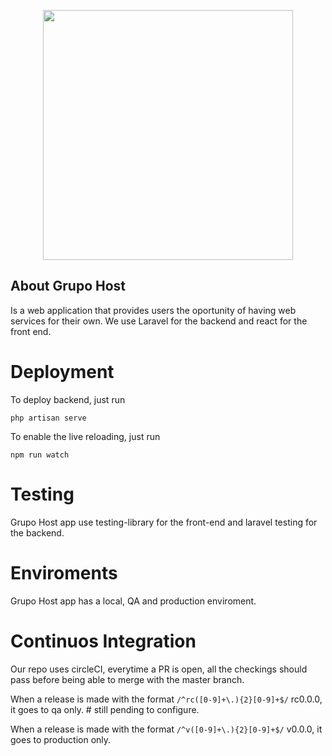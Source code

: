 <p align="center"><a href="https://grupo.host" target="_blank"><img src="https://grupo.host/img/logo-host.svg" width="400"></a></p>

## About Grupo Host

Is a web application that provides users the oportunity of having web services for their own. We use Laravel for the backend and react for the front end.

# Deployment
To deploy backend, just run 

`php artisan serve`

To enable the live reloading, just run 

`npm run watch`

# Testing
Grupo Host app use testing-library for the front-end and laravel testing for the backend.

# Enviroments
Grupo Host app has a local, QA and production enviroment.

# Continuos Integration
Our repo uses circleCI, everytime a PR is open, all the checkings should pass before being able to merge with the master branch. 

When a release is made with the format `/^rc([0-9]+\.){2}[0-9]+$/` rc0.0.0, it goes to qa only. # still pending to configure.

When a release is made with the format `/^v([0-9]+\.){2}[0-9]+$/` v0.0.0, it goes to production only.